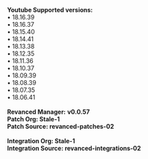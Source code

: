<b>Youtube Supported versions:</b><br>
• 18.16.39<br>
• 18.16.37<br>
• 18.15.40<br>
• 18.14.41<br>
• 18.13.38<br>
• 18.12.35<br>
• 18.11.36<br>
• 18.10.37<br>
• 18.09.39<br>
• 18.08.39<br>
• 18.07.35<br>
• 18.06.41<br>
<br>
<b>Revanced Manager:</b> <b>v0.0.57<br>
<b>Patch Org:</b> Stale-1<br>
<b>Patch Source:</b> revanced-patches-02<br>
<br>
<b>Integration Org:</b> Stale-1<br>
<b>Integration Source:</b> revanced-integrations-02<br>
